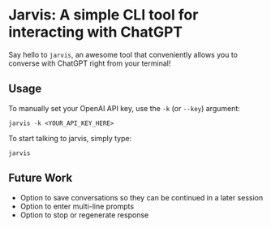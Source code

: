 # Jarvis: A simple CLI tool for interacting with ChatGPT

Say hello to `jarvis`, an awesome tool that conveniently allows you to converse with ChatGPT right from your terminal!

## Usage

To manually set your OpenAI API key, use the `-k` (or `--key`) argument:
```
jarvis -k <YOUR_API_KEY_HERE>
```

To start talking to jarvis, simply type:
```
jarvis
```

## Future Work

- Option to save conversations so they can be continued in a later session
- Option to enter multi-line prompts
- Option to stop or regenerate response